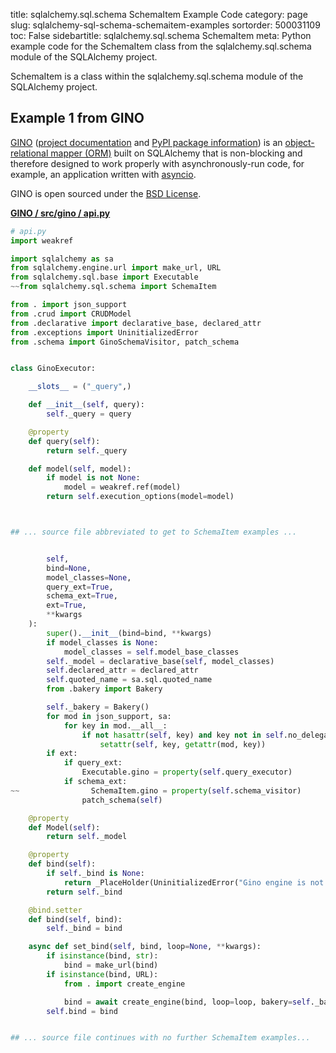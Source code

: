 title: sqlalchemy.sql.schema SchemaItem Example Code
category: page
slug: sqlalchemy-sql-schema-schemaitem-examples
sortorder: 500031109
toc: False
sidebartitle: sqlalchemy.sql.schema SchemaItem
meta: Python example code for the SchemaItem class from the sqlalchemy.sql.schema module of the SQLAlchemy project.


SchemaItem is a class within the sqlalchemy.sql.schema module of the SQLAlchemy project.


## Example 1 from GINO
[GINO](https://github.com/fantix/gino)
([project documentation](https://python-gino.readthedocs.io/en/latest/)
and
[PyPI package information](https://pypi.org/project/gino/))
is an [object-relational mapper (ORM)](/object-relational-mappers-orms.html)
built on SQLAlchemy that is non-blocking and therefore designed to work properly
with asynchronously-run code, for example, an application written with
[asyncio](https://docs.python.org/3/library/asyncio.html).

GINO is open sourced under the [BSD License](https://github.com/python-gino/gino/blob/master/LICENSE).

[**GINO / src/gino / api.py**](https://github.com/python-gino/gino/blob/master/src/gino/./api.py)

```python
# api.py
import weakref

import sqlalchemy as sa
from sqlalchemy.engine.url import make_url, URL
from sqlalchemy.sql.base import Executable
~~from sqlalchemy.sql.schema import SchemaItem

from . import json_support
from .crud import CRUDModel
from .declarative import declarative_base, declared_attr
from .exceptions import UninitializedError
from .schema import GinoSchemaVisitor, patch_schema


class GinoExecutor:

    __slots__ = ("_query",)

    def __init__(self, query):
        self._query = query

    @property
    def query(self):
        return self._query

    def model(self, model):
        if model is not None:
            model = weakref.ref(model)
        return self.execution_options(model=model)



## ... source file abbreviated to get to SchemaItem examples ...


        self,
        bind=None,
        model_classes=None,
        query_ext=True,
        schema_ext=True,
        ext=True,
        **kwargs
    ):
        super().__init__(bind=bind, **kwargs)
        if model_classes is None:
            model_classes = self.model_base_classes
        self._model = declarative_base(self, model_classes)
        self.declared_attr = declared_attr
        self.quoted_name = sa.sql.quoted_name
        from .bakery import Bakery

        self._bakery = Bakery()
        for mod in json_support, sa:
            for key in mod.__all__:
                if not hasattr(self, key) and key not in self.no_delegate:
                    setattr(self, key, getattr(mod, key))
        if ext:
            if query_ext:
                Executable.gino = property(self.query_executor)
            if schema_ext:
~~                SchemaItem.gino = property(self.schema_visitor)
                patch_schema(self)

    @property
    def Model(self):
        return self._model

    @property
    def bind(self):
        if self._bind is None:
            return _PlaceHolder(UninitializedError("Gino engine is not initialized."))
        return self._bind

    @bind.setter
    def bind(self, bind):
        self._bind = bind

    async def set_bind(self, bind, loop=None, **kwargs):
        if isinstance(bind, str):
            bind = make_url(bind)
        if isinstance(bind, URL):
            from . import create_engine

            bind = await create_engine(bind, loop=loop, bakery=self._bakery, **kwargs)
        self.bind = bind


## ... source file continues with no further SchemaItem examples...

```

